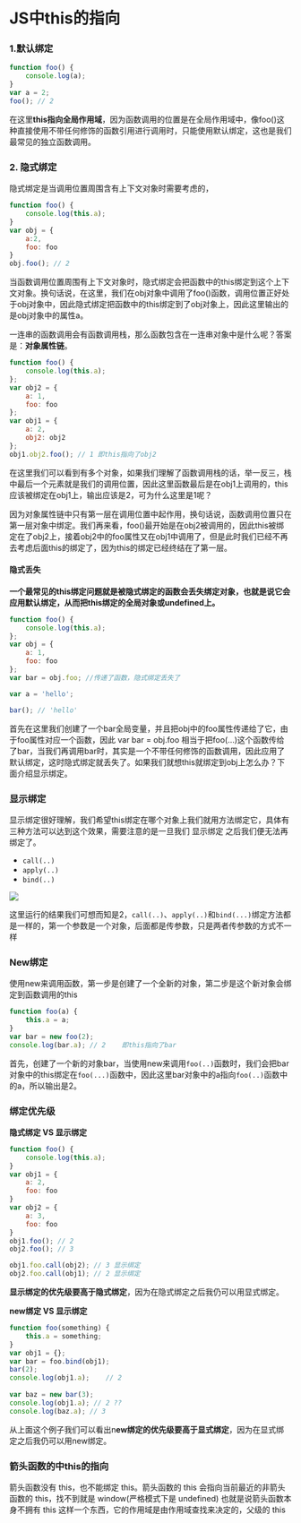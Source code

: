 #  JS中this的指向

### 1.默认绑定

```js
function foo() {
    console.log(a);
}
var a = 2;
foo(); // 2
```

在这里**this指向全局作用域**，因为函数调用的位置是在全局作用域中，像foo()这种直接使用不带任何修饰的函数引用进行调用时，只能使用默认绑定，这也是我们最常见的独立函数调用。

### 2. 隐式绑定

隐式绑定是当调用位置周围含有上下文对象时需要考虑的，

```js
function foo() {
    console.log(this.a);
}
var obj = {
    a:2,
    foo: foo
}
obj.foo(); // 2
```

当函数调用位置周围有上下文对象时，隐式绑定会把函数中的this绑定到这个上下文对象。换句话说，在这里，我们在obj对象中调用了foo()函数，调用位置正好处于obj对象中，因此隐式绑定把函数中的this绑定到了obj对象上，因此这里输出的是obj对象中的属性a。

一连串的函数调用会有函数调用栈，那么函数包含在一连串对象中是什么呢？答案是：**对象属性链**。

```js
function foo() {
    console.log(this.a);
};
var obj2 = {
    a: 1,
    foo: foo
};
var obj1 = {
    a: 2,
    obj2: obj2
};
obj1.obj2.foo(); // 1 即this指向了obj2

```

在这里我们可以看到有多个对象，如果我们理解了函数调用栈的话，举一反三，栈中最后一个元素就是我们的调用位置，因此这里函数最后是在obj1上调用的，this应该被绑定在obj1上，输出应该是2，可为什么这里是1呢？

因为对象属性链中只有第一层在调用位置中起作用，换句话说，函数调用位置只在第一层对象中绑定。我们再来看，foo()最开始是在obj2被调用的，因此this被绑定在了obj2上，接着obj2中的foo属性又在obj1中调用了，但是此时我们已经不再去考虑后面this的绑定了，因为this的绑定已经终结在了第一层。

#### 隐式丢失

**一个最常见的this绑定问题就是被隐式绑定的函数会丢失绑定对象，也就是说它会应用默认绑定，从而把this绑定的全局对象或undefined上。**

```js
function foo() {
    console.log(this.a);
};
var obj = {
    a: 1,
    foo: foo
};
var bar = obj.foo; //传递了函数，隐式绑定丢失了  

var a = 'hello';

bar(); // 'hello' 

```

首先在这里我们创建了一个bar全局变量，并且把obj中的foo属性传递给了它，由于foo属性对应一个函数，因此 var bar = obj.foo 相当于把foo(...)这个函数传给了bar，当我们再调用bar时，其实是一个不带任何修饰的函数调用，因此应用了默认绑定，这时隐式绑定就丢失了。如果我们就想this就绑定到obj上怎么办？下面介绍显示绑定。

### 显示绑定

显示绑定很好理解，我们希望this绑定在哪个对象上我们就用方法绑定它，具体有三种方法可以达到这个效果，需要注意的是一旦我们 显示绑定 之后我们便无法再绑定了。

- `call(..)`
- `apply(..)`
- `bind(..)`

![](https://user-gold-cdn.xitu.io/2020/5/24/17245962b6fabdba?imageView2/0/w/1280/h/960/format/webp/ignore-error/1)

这里运行的结果我们可想而知是2，`call(..)`、`apply(..)`和`bind(...)`绑定方法都是一样的，第一个参数是一个对象，后面都是传参数，只是两者传参数的方式不一样

### New绑定

使用new来调用函数，第一步是创建了一个全新的对象，第二步是这个新对象会绑定到函数调用的this

```js
function foo(a) {
    this.a = a;
}
var bar = new foo(2);
console.log(bar.a); // 2    即this指向了bar
```

首先，创建了一个新的对象bar，当使用new来调用`foo(..)`函数时，我们会把bar对象中的this绑定在`foo(...)`函数中，因此这里bar对象中的a指向`foo(..)`函数中的a，所以输出是2。



### 绑定优先级

**隐式绑定 VS 显示绑定**

```js
function foo() {
    console.log(this.a);
}
var obj1 = {
    a: 2,
    foo: foo
}
var obj2 = {
    a: 3,
    foo: foo
}
obj1.foo(); // 2
obj2.foo(); // 3

obj1.foo.call(obj2); // 3 显示绑定
obj2.foo.call(obj1); // 2 显示绑定
```

**显示绑定的优先级要高于隐式绑定**，因为在隐式绑定之后我仍可以用显式绑定。

**new绑定 VS 显示绑定**

```js
function foo(something) {
    this.a = something;
}
var obj1 = {};
var bar = foo.bind(obj1);
bar(2);
console.log(obj1.a);    // 2
    
var baz = new bar(3);  
console.log(obj1.a); // 2 ??
console.log(baz.a); // 3

```

从上面这个例子我们可以看出n**ew绑定的优先级要高于显式绑定**，因为在显式绑定之后我仍可以用new绑定。

### 箭头函数的中this的指向

箭头函数没有 this，也不能绑定 this。箭头函数的 this 会指向当前最近的非箭头函数的 this，找不到就是 window(严格模式下是 undefined)
也就是说箭头函数本身不拥有 this 这样一个东西，它的作用域是由作用域查找来决定的，父级的 this